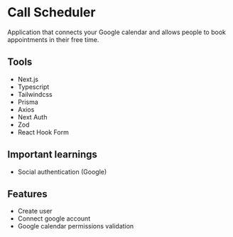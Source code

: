 # Call Scheduler

Application that connects your Google calendar and allows people to book appointments in their free time.

## Tools
- Next.js
- Typescript
- Tailwindcss
- Prisma
- Axios
- Next Auth
- Zod
- React Hook Form

## Important learnings
- Social authentication (Google)

## Features
- Create user
- Connect google account
- Google calendar permissions validation
  
  
